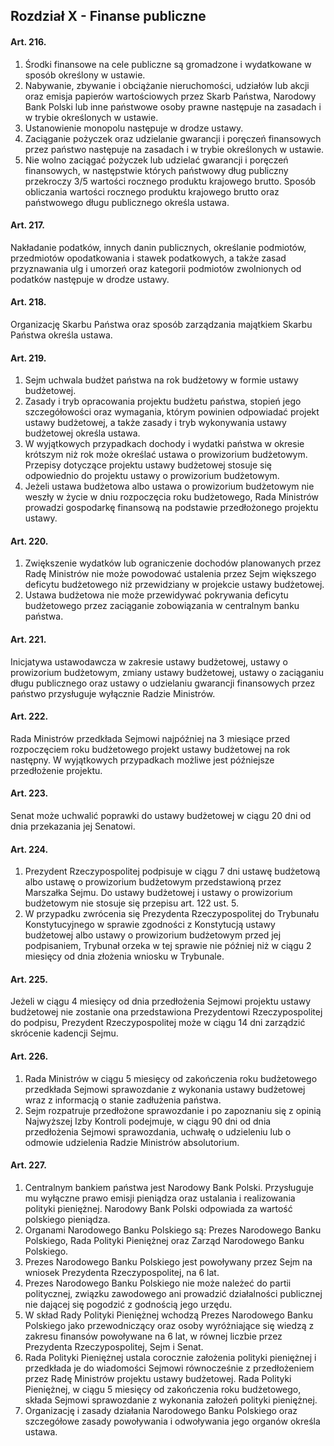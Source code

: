 ## Rozdział X - Finanse publiczne

#### Art. 216.
1. Środki finansowe na cele publiczne są gromadzone i wydatkowane w sposób określony w ustawie.
2. Nabywanie, zbywanie i obciążanie nieruchomości, udziałów lub akcji oraz emisja papierów wartościowych przez Skarb Państwa, Narodowy Bank Polski lub inne państwowe osoby prawne następuje na zasadach i w trybie określonych w ustawie.
3. Ustanowienie monopolu następuje w drodze ustawy.
4. Zaciąganie pożyczek oraz udzielanie gwarancji i poręczeń finansowych przez państwo następuje na zasadach i w trybie określonych w ustawie.
5. Nie wolno zaciągać pożyczek lub udzielać gwarancji i poręczeń finansowych, w następstwie których państwowy dług publiczny przekroczy 3/5 wartości rocznego produktu krajowego brutto. Sposób obliczania wartości rocznego produktu krajowego brutto oraz państwowego długu publicznego określa ustawa.

#### Art. 217.
Nakładanie podatków, innych danin publicznych, określanie podmiotów, przedmiotów opodatkowania i stawek podatkowych, a także zasad przyznawania ulg i umorzeń oraz kategorii podmiotów zwolnionych od podatków następuje w drodze ustawy.

#### Art. 218.
Organizację Skarbu Państwa oraz sposób zarządzania majątkiem Skarbu Państwa określa ustawa.

#### Art. 219.
1. Sejm uchwala budżet państwa na rok budżetowy w formie ustawy budżetowej.
2. Zasady i tryb opracowania projektu budżetu państwa, stopień jego szczegółowości oraz wymagania, którym powinien odpowiadać projekt ustawy budżetowej, a także zasady i tryb wykonywania ustawy budżetowej określa ustawa.
3. W wyjątkowych przypadkach dochody i wydatki państwa w okresie krótszym niż rok może określać ustawa o prowizorium budżetowym. Przepisy dotyczące projektu ustawy budżetowej stosuje się odpowiednio do projektu ustawy o prowizorium budżetowym.
4. Jeżeli ustawa budżetowa albo ustawa o prowizorium budżetowym nie weszły w życie w dniu rozpoczęcia roku budżetowego, Rada Ministrów prowadzi gospodarkę finansową na podstawie przedłożonego projektu ustawy.

#### Art. 220.
1. Zwiększenie wydatków lub ograniczenie dochodów planowanych przez Radę Ministrów nie może powodować ustalenia przez Sejm większego deficytu budżetowego niż przewidziany w projekcie ustawy budżetowej.
2. Ustawa budżetowa nie może przewidywać pokrywania deficytu budżetowego przez zaciąganie zobowiązania w centralnym banku państwa.

#### Art. 221.
Inicjatywa ustawodawcza w zakresie ustawy budżetowej, ustawy o prowizorium budżetowym, zmiany ustawy budżetowej, ustawy o zaciąganiu długu publicznego oraz ustawy o udzielaniu gwarancji finansowych przez państwo przysługuje wyłącznie Radzie Ministrów.

#### Art. 222.
Rada Ministrów przedkłada Sejmowi najpóźniej na 3 miesiące przed rozpoczęciem roku budżetowego projekt ustawy budżetowej na rok następny. W wyjątkowych przypadkach możliwe jest późniejsze przedłożenie projektu.

#### Art. 223.
Senat może uchwalić poprawki do ustawy budżetowej w ciągu 20 dni od dnia przekazania jej Senatowi.

#### Art. 224.
1. Prezydent Rzeczypospolitej podpisuje w ciągu 7 dni ustawę budżetową albo ustawę o prowizorium budżetowym przedstawioną przez Marszałka Sejmu. Do ustawy budżetowej i ustawy o prowizorium budżetowym nie stosuje się przepisu art. 122 ust. 5.
2. W przypadku zwrócenia się Prezydenta Rzeczypospolitej do Trybunału Konstytucyjnego w sprawie zgodności z Konstytucją ustawy budżetowej albo ustawy o prowizorium budżetowym przed jej podpisaniem, Trybunał orzeka w tej sprawie nie później niż w ciągu 2 miesięcy od dnia złożenia wniosku w Trybunale.

#### Art. 225.
Jeżeli w ciągu 4 miesięcy od dnia przedłożenia Sejmowi projektu ustawy budżetowej nie zostanie ona przedstawiona Prezydentowi Rzeczypospolitej do podpisu, Prezydent Rzeczypospolitej może w ciągu 14 dni zarządzić skrócenie kadencji Sejmu.

#### Art. 226.
1. Rada Ministrów w ciągu 5 miesięcy od zakończenia roku budżetowego przedkłada Sejmowi sprawozdanie z wykonania ustawy budżetowej wraz z informacją o stanie zadłużenia państwa.
2. Sejm rozpatruje przedłożone sprawozdanie i po zapoznaniu się z opinią Najwyższej Izby Kontroli podejmuje, w ciągu 90 dni od dnia przedłożenia Sejmowi sprawozdania, uchwałę o udzieleniu lub o odmowie udzielenia Radzie Ministrów absolutorium.

#### Art. 227.
1. Centralnym bankiem państwa jest Narodowy Bank Polski. Przysługuje mu wyłączne prawo emisji pieniądza oraz ustalania i realizowania polityki pieniężnej. Narodowy Bank Polski odpowiada za wartość polskiego pieniądza.
2. Organami Narodowego Banku Polskiego są: Prezes Narodowego Banku Polskiego, Rada Polityki Pieniężnej oraz Zarząd Narodowego Banku Polskiego.
3. Prezes Narodowego Banku Polskiego jest powoływany przez Sejm na wniosek Prezydenta Rzeczypospolitej, na 6 lat.
4. Prezes Narodowego Banku Polskiego nie może należeć do partii politycznej, związku zawodowego ani prowadzić działalności publicznej nie dającej się pogodzić z godnością jego urzędu.
5. W skład Rady Polityki Pieniężnej wchodzą Prezes Narodowego Banku Polskiego jako przewodniczący oraz osoby wyróżniające się wiedzą z zakresu finansów powoływane na 6 lat, w równej liczbie przez Prezydenta Rzeczypospolitej, Sejm i Senat.
6. Rada Polityki Pieniężnej ustala corocznie założenia polityki pieniężnej i przedkłada je do wiadomości Sejmowi równocześnie z przedłożeniem przez Radę Ministrów projektu ustawy budżetowej. Rada Polityki Pieniężnej, w ciągu 5 miesięcy od zakończenia roku budżetowego, składa Sejmowi sprawozdanie z wykonania założeń polityki pieniężnej.
7. Organizację i zasady działania Narodowego Banku Polskiego oraz szczegółowe zasady powoływania i odwoływania jego organów określa ustawa.

